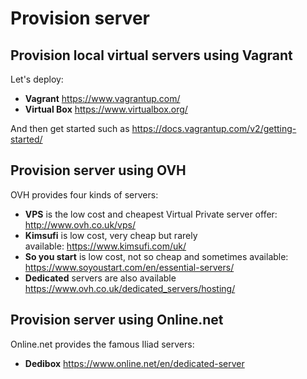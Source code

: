 # Provision server

## Provision local virtual servers using Vagrant

Let's deploy:
* **Vagrant** https://www.vagrantup.com/
* **Virtual Box** https://www.virtualbox.org/

And then get started such as https://docs.vagrantup.com/v2/getting-started/

## Provision server using OVH

OVH provides four kinds of servers:

* **VPS** is the low cost and cheapest Virtual Private server offer: http://www.ovh.co.uk/vps/
* **Kimsufi** is low cost, very cheap but rarely available: https://www.kimsufi.com/uk/
* **So you start** is low cost, not so cheap and sometimes available: https://www.soyoustart.com/en/essential-servers/
* **Dedicated** servers are also available https://www.ovh.co.uk/dedicated_servers/hosting/

## Provision server using Online.net

Online.net provides the famous Iliad servers:
* **Dedibox** https://www.online.net/en/dedicated-server

